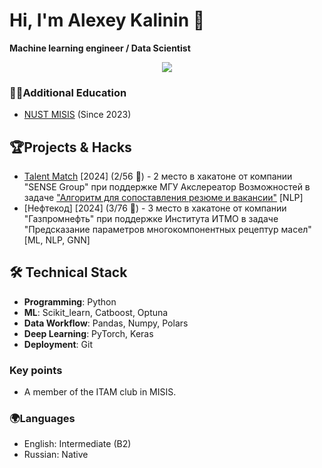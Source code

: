 # Hi, I'm Alexey Kalinin 👋

**Machine learning engineer / Data Scientist**

<p align='center'>
   <a href="https://t.me/bukovski7">
       <img src="https://img.shields.io/badge/Telegram-2CA5E0?style=for-the-badge&logo=telegram&logoColor=white"/>
   </a>
</p>

### 👨‍🎓Additional Education

- [NUST MISIS](https://en.misis.ru/) (Since 2023)

## 🏆Projects & Hacks

- [Talent Match](https://github.com/MALINAYAGODA/Talent-Match) [2024] (2/56 🥈) - 2 место в хакатоне от компании "SENSE Group" при поддержке МГУ Акслереатор Возможностей в задаче ["Алгоритм для сопоставления резюме и вакансии"](https://drive.google.com/file/d/1g0jJJ0emz6DoXNCWfA1h2TLGWP08fhFQ/view?usp=drive_link) [NLP]
- [Нефтекод] [2024] (3/76 🥉) - 3 место в хакатоне от компании "Газпромнефть" при поддержке Института ИТМО в задаче "Предсказание параметров многокомпонентных рецептур масел" [ML, NLP, GNN]

## 🛠 Technical Stack

- **Programming**: Python
- **ML**: Scikit_learn, Catboost, Optuna
- **Data Workflow**: Pandas, Numpy, Polars
- **Deep Learning**: PyTorch, Keras
- **Deployment**: Git

### Key points

- A member of the ITAM club in MISIS.

### 🌍Languages

- English: Intermediate (B2)
- Russian: Native
